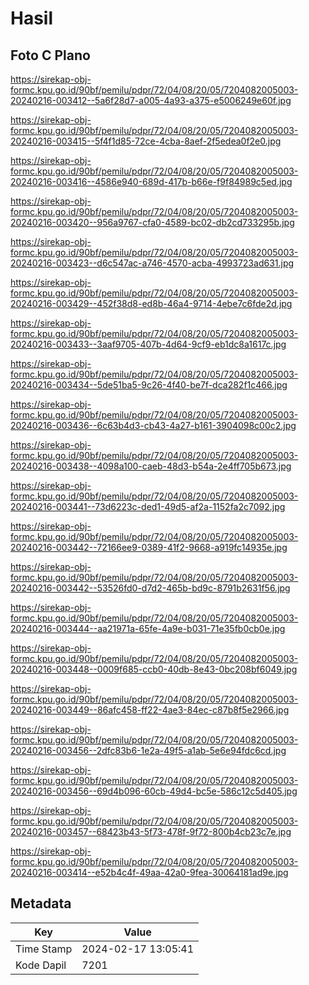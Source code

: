 # Hasil

## Foto C Plano

https://sirekap-obj-formc.kpu.go.id/90bf/pemilu/pdpr/72/04/08/20/05/7204082005003-20240216-003412--5a6f28d7-a005-4a93-a375-e5006249e60f.jpg

https://sirekap-obj-formc.kpu.go.id/90bf/pemilu/pdpr/72/04/08/20/05/7204082005003-20240216-003415--5f4f1d85-72ce-4cba-8aef-2f5edea0f2e0.jpg

https://sirekap-obj-formc.kpu.go.id/90bf/pemilu/pdpr/72/04/08/20/05/7204082005003-20240216-003416--4586e940-689d-417b-b66e-f9f84989c5ed.jpg

https://sirekap-obj-formc.kpu.go.id/90bf/pemilu/pdpr/72/04/08/20/05/7204082005003-20240216-003420--956a9767-cfa0-4589-bc02-db2cd733295b.jpg

https://sirekap-obj-formc.kpu.go.id/90bf/pemilu/pdpr/72/04/08/20/05/7204082005003-20240216-003423--d6c547ac-a746-4570-acba-4993723ad631.jpg

https://sirekap-obj-formc.kpu.go.id/90bf/pemilu/pdpr/72/04/08/20/05/7204082005003-20240216-003429--452f38d8-ed8b-46a4-9714-4ebe7c6fde2d.jpg

https://sirekap-obj-formc.kpu.go.id/90bf/pemilu/pdpr/72/04/08/20/05/7204082005003-20240216-003433--3aaf9705-407b-4d64-9cf9-eb1dc8a1617c.jpg

https://sirekap-obj-formc.kpu.go.id/90bf/pemilu/pdpr/72/04/08/20/05/7204082005003-20240216-003434--5de51ba5-9c26-4f40-be7f-dca282f1c466.jpg

https://sirekap-obj-formc.kpu.go.id/90bf/pemilu/pdpr/72/04/08/20/05/7204082005003-20240216-003436--6c63b4d3-cb43-4a27-b161-3904098c00c2.jpg

https://sirekap-obj-formc.kpu.go.id/90bf/pemilu/pdpr/72/04/08/20/05/7204082005003-20240216-003438--4098a100-caeb-48d3-b54a-2e4ff705b673.jpg

https://sirekap-obj-formc.kpu.go.id/90bf/pemilu/pdpr/72/04/08/20/05/7204082005003-20240216-003441--73d6223c-ded1-49d5-af2a-1152fa2c7092.jpg

https://sirekap-obj-formc.kpu.go.id/90bf/pemilu/pdpr/72/04/08/20/05/7204082005003-20240216-003442--72166ee9-0389-41f2-9668-a919fc14935e.jpg

https://sirekap-obj-formc.kpu.go.id/90bf/pemilu/pdpr/72/04/08/20/05/7204082005003-20240216-003442--53526fd0-d7d2-465b-bd9c-8791b2631f56.jpg

https://sirekap-obj-formc.kpu.go.id/90bf/pemilu/pdpr/72/04/08/20/05/7204082005003-20240216-003444--aa21971a-65fe-4a9e-b031-71e35fb0cb0e.jpg

https://sirekap-obj-formc.kpu.go.id/90bf/pemilu/pdpr/72/04/08/20/05/7204082005003-20240216-003448--0009f685-ccb0-40db-8e43-0bc208bf6049.jpg

https://sirekap-obj-formc.kpu.go.id/90bf/pemilu/pdpr/72/04/08/20/05/7204082005003-20240216-003449--86afc458-ff22-4ae3-84ec-c87b8f5e2966.jpg

https://sirekap-obj-formc.kpu.go.id/90bf/pemilu/pdpr/72/04/08/20/05/7204082005003-20240216-003456--2dfc83b6-1e2a-49f5-a1ab-5e6e94fdc6cd.jpg

https://sirekap-obj-formc.kpu.go.id/90bf/pemilu/pdpr/72/04/08/20/05/7204082005003-20240216-003456--69d4b096-60cb-49d4-bc5e-586c12c5d405.jpg

https://sirekap-obj-formc.kpu.go.id/90bf/pemilu/pdpr/72/04/08/20/05/7204082005003-20240216-003457--68423b43-5f73-478f-9f72-800b4cb23c7e.jpg

https://sirekap-obj-formc.kpu.go.id/90bf/pemilu/pdpr/72/04/08/20/05/7204082005003-20240216-003414--e52b4c4f-49aa-42a0-9fea-30064181ad9e.jpg


## Metadata

| Key        | Value               |
| ---------- | ------------------- |
| Time Stamp | 2024-02-17 13:05:41 |
| Kode Dapil | 7201                |



